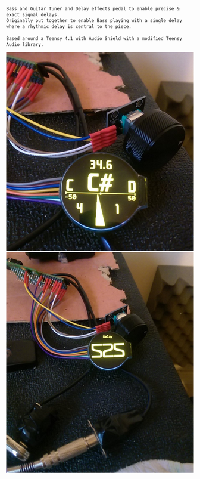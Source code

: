 
	Bass and Guitar Tuner and Delay effects pedal to enable precise & exact signal delays.
 	Originally put together to enable Bass playing with a single delay where a rhythmic delay is central to the piece.
  
	Based around a Teensy 4.1 with Audio Shield with a modified Teensy Audio library.


![screenshots of Tuner](./Screenshots/tuner1.png)
![screenshots of Delay](./Screenshots/delay1.png)
  
  
  
